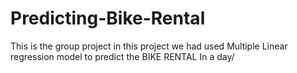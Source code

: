 # Predicting-Bike-Rental
This is the group project in this project we had used Multiple Linear regression model to predict the BIKE RENTAL In a day/
